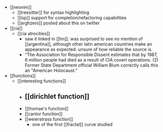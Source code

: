 - [[neovim]]
	- [[treesitter]] for syntax highlighting
	- [[lsp]] support for completion/refactoring capabilities
	- [[arghzero]] posted about this on twitter
- [[cia]]
	- [[cia atrocities]]
		- saw it linked in [[hn]]. was surprised to see no mention of [[argentina]], although other latin american countries make an appearance as expected. unsure of how reliable the source is.
		- "The Association for Responsible Dissent estimates that by 1987, 6 million people had died as a result of CIA covert operations. (2) Former State Department official William Blum correctly calls this an "American Holocaust."
- [[functions]]
	- [[interesting functions]]
		- [[dirichlet function]]
			- 
		- [[thomae's function]]
		- [[cantor function]]
		- [[weierstrass function]]
			- one of the first [[fractal]] curve studied
